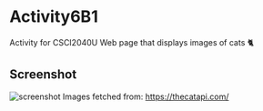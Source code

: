 # Activity6B1
Activity for CSCI2040U
Web page that displays images of cats 🐈
## Screenshot
![screenshot](https://i.imgur.com/lgwBkkU.png)
Images fetched from: https://thecatapi.com/